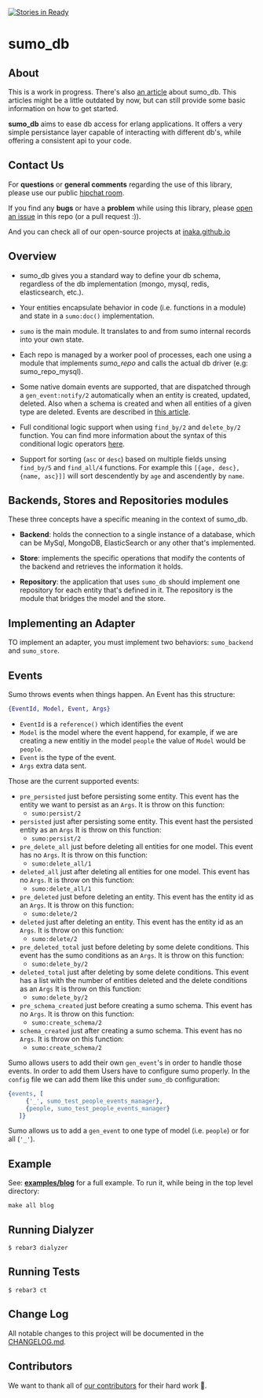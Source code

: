 [![Stories in Ready](https://badge.waffle.io/inaka/sumo_db.png?label=ready&title=Ready)](https://waffle.io/inaka/sumo_db)
# sumo_db


## About

This is a work in progress. There's also [an article][sumo-article] about
sumo_db. This articles might be a little outdated by now, but can still
provide some basic information on how to get started.

**sumo_db** aims to ease db access for erlang applications. It offers a very
simple persistance layer capable of interacting with different db's, while
offering a consistent api to your code.


## Contact Us

For **questions** or **general comments** regarding the use of this library,
please use our public [hipchat room](http://inaka.net/hipchat).

If you find any **bugs** or have a **problem** while using this library, please
[open an issue][issue] in this repo (or a pull request :)).

And you can check all of our open-source projects at
[inaka.github.io](http://inaka.github.io)


## Overview

 * sumo_db gives you a standard way to define your db schema, regardless of the
 db implementation (mongo, mysql, redis, elasticsearch, etc.).

 * Your entities encapsulate behavior in code (i.e. functions in a module) and
 state in a ``sumo:doc()`` implementation.

 * `sumo` is the main module. It translates to and from sumo internal records
 into your own state.

 * Each repo is managed by a worker pool of processes, each one using a module
 that implements *sumo_repo* and calls the actual db driver
 (e.g: sumo_repo_mysql).

 * Some native domain events are supported, that are dispatched through a
 `gen_event:notify/2` automatically when an entity is created, updated, deleted.
 Also when a schema is created and when all entities of a given type are
 deleted. Events are described in [this article][domain-article].

 * Full conditional logic support when using `find_by/2` and `delete_by/2`
 function. You can find more information about the syntax of this conditional
 logic operators [here][cond-syntax].

 * Support for sorting (`asc` or `desc`) based on multiple fields unsing
 `find_by/5` and `find_all/4` functions. For example this
 `[{age, desc}, {name, asc}]]` will sort descendently by `age` and ascendently
  by `name`.


## Backends, Stores and Repositories modules

These three concepts have a specific meaning in the context of sumo_db.

 - **Backend**: holds the connection to a single instance of a database, which
 can be MySql, MongoDB, ElasticSearch or any other that's implemented.

 - **Store**: implements the specific operations that modify the contents of the
 backend and retrieves the information it holds.

 - **Repository**: the application that uses `sumo_db` should implement one
 repository for each entity that's defined in it. The repository is the module
 that bridges the model and the store.


## Implementing an Adapter

TO implement an adapter, you must implement two behaviors: `sumo_backend` and
`sumo_store`.

## Events

Sumo throws events when things happen. An Event has this structure:
```erlang
{EventId, Model, Event, Args}
```
- `EventId` is a `reference()` which identifies the event
- `Model` is the model where the event happend, for example, if we are creating a new entitiy in the model `people` the value of `Model` would be `people`.
- `Event` is the type of the event.
- `Args` extra data sent.

Those are the current supported events:

- `pre_persisted` just before persisting some entity. This event has the entity we want to persist as an `Args`. It is throw on this function:
    - `sumo:persist/2`
- `persisted` just after persisting some entity. This event hast the persisted entity as an `Args` It is throw on this function:
    - `sumo:persist/2`
- `pre_delete_all` just before deleting all entities for one model. This event has no `Args`. It is throw on this function:
    - `sumo:delete_all/1`
- `deleted_all` just after deleting all entities for one model. This event has no `Args`. It is throw on this function:
    - `sumo:delete_all/1`
- `pre_deleted` just before deleting an entity. This event has the entity id as an `Args`. It is throw on this function:
    - `sumo:delete/2`
- `deleted` just after deleting an entity. This event has the entity id as an `Args`. It is throw on this function:
    - `sumo:delete/2`
- `pre_deleted_total` just before deleting by some delete conditions. This event has the sumo conditions as an `Args`. It is throw on this function:
    - `sumo:delete_by/2`
- `deleted_total` just after deleting by some delete conditions. This event has a list with the number of entities deleted and the delete conditions as an `Args` It is throw on this function:
    - `sumo:delete_by/2`
- `pre_schema_created` just before creating a sumo schema. This event has no `Args`. It is throw on this function:
    - `sumo:create_schema/2`
- `schema_created` just after creating a sumo schema. This event has no `Args`. It is throw on this function:
    - `sumo:create_schema/2`

Sumo allows users to add their own `gen_event`'s in order to handle those events. In order to add them Users have to configure sumo properly. In the `config` file we can add them like this under `sumo_db` configuration:
```erlang
{events, [
     {'_', sumo_test_people_events_manager},
     {people, sumo_test_people_events_manager}
   ]}
```
Sumo allows us to add a `gen_event` to one type of model (i.e. `people`) or for all (`'_'`).

## Example

See: [**examples/blog**][example-blog] for a full example. To run it, while
being in the top level directory:

    make all blog


## Running Dialyzer

```
$ rebar3 dialyzer
```


## Running Tests

```
$ rebar3 ct
```

## Change Log

All notable changes to this project will be documented in the
[CHANGELOG.md](CHANGELOG.md).


## Contributors

We want to thank all of [our contributors](CONTRIBUTORS.md) for their hard work
:muscle:.

 [sumo-article]: http://marcelog.github.com/articles/erlang_persistence_entities.html
 [domain-article]: http://marcelog.github.com/articles/erlang_epers_persist_entities_domain_events.html
 [issue]: https://github.com/inaka/sumo_db/issues/new
 [example-blog]: https://github.com/inaka/sumo_db/tree/master/examples/blog
 [cond-syntax]: https://github.com/inaka/sumo_db/wiki/Conditional-Logic-Syntax
